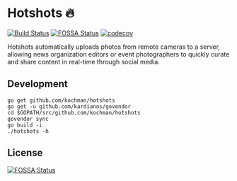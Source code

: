 # Hotshots 🔥
[![Build Status](https://travis-ci.org/kochman/hotshots.svg?branch=master)](https://travis-ci.org/kochman/hotshots)&nbsp;[![FOSSA Status](https://app.fossa.io/api/projects/git%2Bgithub.com%2Fkochman%2Fhotshots.svg?type=shield)](https://app.fossa.io/projects/git%2Bgithub.com%2Fkochman%2Fhotshots?ref=badge_shield)&nbsp;[![codecov](https://codecov.io/gh/kochman/hotshots/branch/master/graph/badge.svg)](https://codecov.io/gh/kochman/hotshots)

Hotshots automatically uploads photos from remote cameras to a server, allowing news organization editors or event photographers to quickly curate and share content in real-time through social media.

## Development

```
go get github.com/kochman/hotshots
go get -u github.com/kardianos/govendor
cd $GOPATH/src/github.com/kochman/hotshots
govendor sync
go build -i
./hotshots -h
```


## License
[![FOSSA Status](https://app.fossa.io/api/projects/git%2Bgithub.com%2Fkochman%2Fhotshots.svg?type=large)](https://app.fossa.io/projects/git%2Bgithub.com%2Fkochman%2Fhotshots?ref=badge_large)
